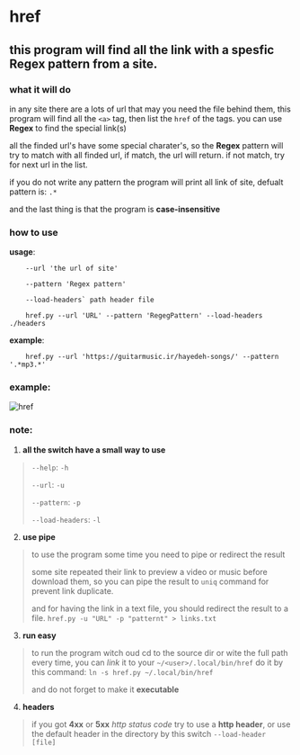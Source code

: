 # href

## this program will find all the link with a spesfic __Regex__ pattern from a site.



### what it will do

in any site there are a lots of url that may you need the file behind them, this program will find all the `<a>` tag, then list the `href` of the tags. you can use __Regex__ to find the special link(s)

all the finded url's have some special charater's, so the __Regex__ pattern will try to match with all finded url, if match, the url will return. if not match, try for next url in the list.

if you do not write any pattern the program will print all link of site, defualt pattern is: `.*`

and the last thing is that the program is __case-insensitive__




### how to use

__usage__:

        --url 'the url of site'

        --pattern 'Regex pattern'

        --load-headers` path header file

        href.py --url 'URL' --pattern 'RegegPattern' --load-headers ./headers

__example__:

        href.py --url 'https://guitarmusic.ir/hayedeh-songs/' --pattern '.*mp3.*'

### example:
![href](https://s4.uupload.ir/files/ezgif.com-gif-maker_6tmk.gif)





### note:

1. __all the switch have a small way to use__
> `--help`: `-h`
>
> `--url`: `-u`
>
> `--pattern`: `-p`
>
> `--load-headers`: `-l`

2. __use pipe__
> to use the program some time you need to pipe or redirect the result
>
> some site repeated their link to preview a video or music before download them, so you can pipe the result to `uniq` command for prevent link duplicate.
>
> and for having the link in a text file, you should redirect the result to a file. `href.py -u "URL" -p "patternt" > links.txt`

3. __run easy__
> to run the program witch oud cd to the source dir or wite the full path every time, you can _link_ it to your `~/<user>/.local/bin/href`
do it by this command: `ln -s href.py ~/.local/bin/href`
>
> and do not forget to make it __executable__

4. __headers__
> if you got __4xx__ or __5xx__ _http status code_ try to use a __http header__, or use the default header in the directory
> by this switch `--load-header [file]`



